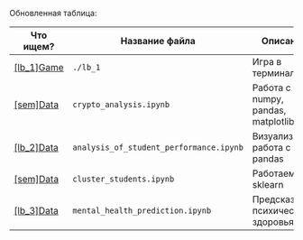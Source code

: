 Обновленная таблица:

| Что ищем?                                                                           | Название файла                            | Описание                               | Данные                                                                          |
|-------------------------------------------------------------------------------------|-------------------------------------------|----------------------------------------|---------------------------------------------------------------------------------|
| [[lb_1]Game](https://github.com/almos05/lb_python/tree/main/lb_1)                   | `./lb_1`                                  | Игра в терминале                       | -                                                                               |
| [[sem]Data](https://github.com/almos05/lb_python/blob/master/crypto_analysis.ipynb) | `crypto_analysis.ipynb`                   | Работа с numpy, pandas, matplotlib     | [datasets/crypto-markets.csv](https://github.com/almos05/lb_python/blob/master/datasets/crypto-markets.csv) |
| [[lb_2]Data](https://github.com/almos05/lb_python/tree/main/lb_2)                   | `analysis_of_student_performance.ipynb`   | Визуализация, работа с pandas          | [StudentPerformanceFactors.csv](https://github.com/almos05/lb_python/blob/main/datasets/StudentPerformanceFactors.csv) |
| [[sem]Data](https://github.com/almos05/lb_python/blob/main/cluster_students.ipynb)  | `cluster_students.ipynb`                  | Работаем с sklearn                     | [student-por.csv](https://github.com/almos05/lb_python/blob/main/datasets/student-por.csv) |
| [[lb_3]Data](https://github.com/almos05/lb_python/blob/main/lb_3)                   | `mental_health_prediction.ipynb`         | Предсказание психического здоровья     | [datasets/mentalhealth_dataset.csv](https://github.com/almos05/lb_python/blob/main/datasets/mentalhealth_dataset.csv) |